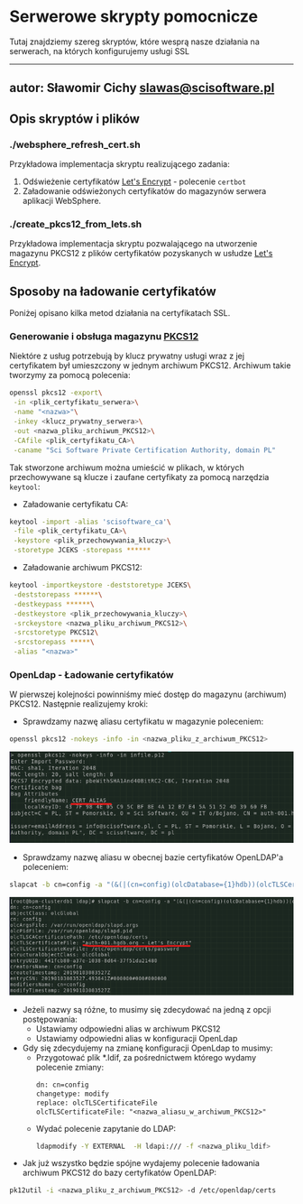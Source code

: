 # Serwerowe skrypty pomocnicze
Tutaj znajdziemy szereg skryptów, które wesprą nasze działania na serwerach, na których konfigurujemy usługi SSL

------------------------------------------------------
autor: Sławomir Cichy <slawas@scisoftware.pl>
-------------------------------------------------------------

## Opis skryptów i plików

### ./websphere_refresh_cert.sh
Przykładowa implementacja skryptu realizującego zadania:
1. Odświeżenie certyfikatów  [Let's Encrypt](https://letsencrypt.org/) - polecenie `certbot`
2. Załadowanie odświeżonych certyfikatów do magazynów serwera aplikacji WebSphere.

### ./create_pkcs12_from_lets.sh
Przykładowa implementacja skryptu pozwalającego na utworzenie magazynu PKCS12 z plików certyfikatów pozyskanych w usłudze [Let's Encrypt](https://letsencrypt.org/).

## Sposoby na ładowanie certyfikatów
Poniżej opisano kilka metod działania na certyfikatach SSL.

### Generowanie i obsługa magazynu [PKCS12](http://en.wikipedia.org/wiki/PKCS_%E2%99%AF12)
Niektóre z usług potrzebują by klucz prywatny usługi wraz z jej certyfikatem był umieszczony w jednym archiwum PKCS12.
Archiwum takie tworzymy za pomocą polecenia:
```bash
openssl pkcs12 -export\
 -in <plik_certyfikatu_serwera>\
 -name "<nazwa>"\
 -inkey <klucz_prywatny_serwera>\
 -out <nazwa_pliku_archiwum_PKCS12>\
 -CAfile <plik_certyfikatu_CA>\
 -caname "Sci Software Private Certification Authority, domain PL"
```
Tak stworzone archiwum można umieścić w plikach, w których przechowywane są klucze i zaufane certyfikaty za pomocą narzędzia `keytool`:

- Załadowanie certyfikatu CA:
```bash
keytool -import -alias 'scisoftware_ca'\
 -file <plik_certyfikatu_CA>\
 -keystore <plik_przechowywania_kluczy>\
 -storetype JCEKS -storepass ******
```

- Załadowanie archiwum PKCS12:
```bash
keytool -importkeystore -deststoretype JCEKS\
 -deststorepass ******\
 -destkeypass ******\
 -destkeystore <plik_przechowywania_kluczy>\
 -srckeystore <nazwa_pliku_archiwum_PKCS12>\
 -srcstoretype PKCS12\
 -srcstorepass *****\
 -alias "<nazwa>"
```

### OpenLdap - Ładowanie certyfikatów
W pierwszej kolejności powinniśmy mieć dostęp do magazynu (archiwum) PKCS12. Następnie realizujemy kroki:

- Sprawdzamy nazwę aliasu certyfikatu w magazynie poleceniem:
```bash
openssl pkcs12 -nokeys -info -in <nazwa_pliku_z_archiwum_PKCS12>
```
![](doc-resources/01_openssl_alias_info.png)
- Sprawdzamy nazwę aliasu w obecnej bazie certyfikatów OpenLDAP'a poleceniem:
```bash
slapcat -b cn=config -a "(&(|(cn=config)(olcDatabase={1}hdb))(olcTLSCertificateFile=*))"
```
![](doc-resources/02_openssl_alias_info.png)
- Jeżeli nazwy są różne, to musimy się zdecydować na jedną z opcji postępowania:
  - Ustawiamy odpowiedni alias w archiwum PKCS12
  - Ustawiamy odpowiedni alias w konfiguracji OpenLdap
- Gdy się zdecydujemy na zmianę konfiguracji OpenLdap to musimy:
  - Przygotować plik *.ldif, za pośrednictwem którego wydamy polecenie zmiany:
    ```ldif
    dn: cn=config
    changetype: modify
    replace: olcTLSCertificateFile
    olcTLSCertificateFile: "<nazwa_aliasu_w_archiwum_PKCS12>"
    ```
  - Wydać polecenie zapytanie do LDAP: 
    ```bash
    ldapmodify -Y EXTERNAL  -H ldapi:/// -f <nazwa_pliku_ldif>
    ```
- Jak już wszystko będzie spójne wydajemy polecenie ładowania archiwum PKCS12 do bazy certyfikatów OpenLDAP:
```bash
pk12util -i <nazwa_pliku_z_archiwum_PKCS12> -d /etc/openldap/certs
```





